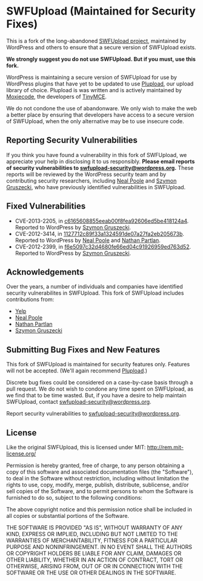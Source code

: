 SWFUpload (Maintained for Security Fixes)
=========================================

This is a fork of the long-abandoned [SWFUpload project](https://code.google.com/p/swfupload/), maintained by WordPress and others to ensure that a secure version of SWFUpload exists.

**We strongly suggest you do not use SWFUpload. But if you must, use this fork.**

WordPress is maintaining a secure version of SWFUpload for use by WordPress plugins that have yet to be updated to use [Plupload](http://plupload.com/), our upload library of choice. Plupload is was written and is actively maintained by [Moxiecode](http://www.moxiecode.com/), the developers of [TinyMCE](http://www.tinymce.com/).

We do not condone the use of abandonware. We only wish to make the web a better place by ensuring that developers have access to a secure version of SWFUpload, when the only alternative may be to use insecure code.

Reporting Security Vulnerabilities
----------------------------------

If you think you have found a vulnerability in this fork of SWFUpload, we appreciate your help in disclosing it to us responsibly. **Please email reports of security vulnerabilities to swfupload-security@wordpress.org.** These reports will be reviewed by the WordPress security team and by contributing security researchers, including [Neal Poole](http://nealpoole.com) and [Szymon Gruszecki](http://mars.iti.pk.edu.pl/~grucha/), who have previously identified vulnerabilities in SWFUpload.

Fixed Vulnerabilities
---------------------

 * CVE-2013-2205, in [c6165608855eeab00f8fea92606ed5be418124a4](https://github.com/wordpress/secure-swfupload/commit/c6165608855eeab00f8fea92606ed5be418124a4). Reported to WordPress by [Szymon Gruszecki](http://mars.iti.pk.edu.pl/~grucha/).
 * CVE-2012-3414, in [1127712c89f33a1324591de07a27fa2eb205673b](https://github.com/wordpress/secure-swfupload/commit/1127712c89f33a1324591de07a27fa2eb205673b). Reported to WordPress by [Neal Poole](http://nealpoole.com) and [Nathan Partlan](http://greywhind.wordpress.com).
 * CVE-2012-2399, in [f6e5097c32d4680fe66ed04c91926959ed763d52](https://github.com/wordpress/secure-swfupload/commit/f6e5097c32d4680fe66ed04c91926959ed763d52). Reported to WordPress by [Szymon Gruszecki](http://mars.iti.pk.edu.pl/~grucha/).

Acknowledgements
----------------

Over the years, a number of individuals and companies have identified security vulnerabilites in SWFUpload. This fork of SWFUpload includes contributions from:
 * [Yelp](http://engineeringblog.yelp.com)
 * [Neal Poole](http://nealpoole.com)
 * [Nathan Partlan](http://greywhind.wordpress.com)
 * [Szymon Gruszecki](http://mars.iti.pk.edu.pl/~grucha/)


Submitting Bug Fixes and New Features
-------------------------------------

This fork of SWFUpload is maintained for security features only. Features will not be accepted. (We'll again recommend [Plupload](http://plupload.com/).)

Discrete bug fixes could be considered on a case-by-case basis through a pull request. We do not wish to condone any time spent on SWFUpload, as we find that to be time wasted. But, if you have a desire to help maintain SWFUpload, contact swfupload-security@wordpress.org.

Report security vulnerabilities to swfupload-security@wordpress.org.

License
-------

Like the original SWFUpload, this is licensed under MIT: http://rem.mit-license.org/

Permission is hereby granted, free of charge, to any person obtaining a copy of this software and associated documentation files (the "Software"), to deal in the Software without restriction, including without limitation the rights to use, copy, modify, merge, publish, distribute, sublicense, and/or sell copies of the Software, and to permit persons to whom the Software is furnished to do so, subject to the following conditions:

The above copyright notice and this permission notice shall be included in all copies or substantial portions of the Software.

THE SOFTWARE IS PROVIDED "AS IS", WITHOUT WARRANTY OF ANY KIND, EXPRESS OR IMPLIED, INCLUDING BUT NOT LIMITED TO THE WARRANTIES OF MERCHANTABILITY, FITNESS FOR A PARTICULAR PURPOSE AND NONINFRINGEMENT. IN NO EVENT SHALL THE AUTHORS OR COPYRIGHT HOLDERS BE LIABLE FOR ANY CLAIM, DAMAGES OR OTHER LIABILITY, WHETHER IN AN ACTION OF CONTRACT, TORT OR OTHERWISE, ARISING FROM, OUT OF OR IN CONNECTION WITH THE SOFTWARE OR THE USE OR OTHER DEALINGS IN THE SOFTWARE.